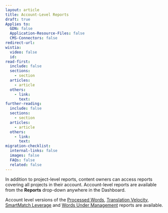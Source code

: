 ```yaml
---
layout: article
title: Account-Level Reports
draft: true
Applies to:
  GDN: false
  Application-Resource-Files: false
  CMS-Connectors: false
redirect-url:
wistia:
  video: false
  id:
read-first:
  include: false
  sections:
    - section
  articles:
    - article
  others:
    - link:
      text:
further-reading:
  include: false
  sections:
    - section
  articles:
    - article
  others:
    - link:
      text:
migration-checklist:
  internal-links: false
  images: false
  FAQs: false
  related: false
---
```

In addition to project-level reports, content owners can access reports covering all projects in their account. Account-level reports are available from the **Reports** drop-down anywhere in the Dashboard.



Account level versions of the [Processed Words](/hc/en-us/articles/206988847), [Translation Velocity](/hc/en-us/articles/207185267), [SmartMatch Leverage](/hc/en-us/articles/206281078) and [Words Under Management](/hc/en-us/articles/201684323) reports are available.